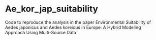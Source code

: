 # Ae_kor_jap_suitability
Code to reproduce the analysis in the paper Environmental Suitability of Aedes japonicus and Aedes koreicus in Europe: A Hybrid Modeling Approach Using Multi-Source Data

